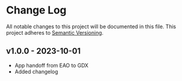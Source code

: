 # Change Log
All notable changes to this project will be documented in this file. This project adheres to [Semantic Versioning](https://semver.org/).

## v1.0.0 - 2023-10-01
- App handoff from EAO to GDX
- Added changelog